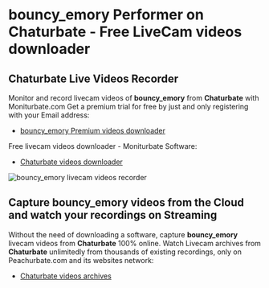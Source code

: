 # bouncy_emory Performer on Chaturbate - Free LiveCam videos downloader

## Chaturbate Live Videos Recorder

Monitor and record livecam videos of **bouncy_emory** from **Chaturbate** with Moniturbate.com
Get a premium trial for free by just and only registering with your Email address:
* [bouncy_emory Premium videos downloader](https://moniturbate.com/request-demo-licence-key.html)

Free livecam videos downloader - Moniturbate Software:
* [Chaturbate videos downloader](https://moniturbate.com/moniturbate-download-software.html)

![bouncy_emory livecam videos recorder](https://peachurnet.com/templates/moniturbate-software.png)


## Capture bouncy_emory videos from the Cloud and watch your recordings on Streaming

Without the need of downloading a software, capture **bouncy_emory** livecam videos from **Chaturbate** 100% online.
Watch Livecam archives from **Chaturbate** unlimitedly from thousands of existing recordings, only on Peachurbate.com and its websites network:
* [Chaturbate videos archives](https://peachurnet.com/)